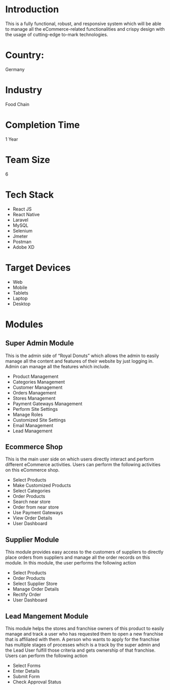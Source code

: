 # Introduction
This is a fully functional, robust, and responsive system which will be able to manage all the eCommerce-related functionalities and crispy design with the usage of cutting-edge to-mark technologies.
# Country:
Germany
# Industry
Food Chain
# Completion Time
1 Year
# Team Size
6
# Tech Stack
- React JS
- React Native
- Laravel
- MySQL
- Selenium
- Jmeter
- Postman
- Adobe XD

# Target Devices
- Web
- Mobile
- Tablets
- Laptop
- Desktop

# Modules

## Super Admin Module
This is the admin side of “Royal Donuts” which allows the admin to easily manage all the content and features of their website by just logging in. Admin can manage all the features which include.
- Product Management
- Categories Management
- Customer Management
- Orders Management
- Stores Management
- Payment Gateways Management
- Perform Site Settings
- Manage Roles
- Customized Site Settings
- Email Management
- Lead Management
## Ecommerce Shop
This is the main user side on which users directly interact and perform different eCommerce activities. Users can perform the following activities on this eCommerce shop.
- Select Products
- Make Customized Products
- Select Categories
- Order Products
- Search near store
- Order from near store
- Use Payment Gateways
- View Order Details
- User Dashboard
## Supplier Module
This module provides easy access to the customers of suppliers to directly place orders from suppliers and manage all the order records on this module. In this module, the user performs the following action
- Select Products
- Order Products
- Select Supplier Store
- Manage Order Details
- Rectify Order
- User Dashboard
## Lead Mangement Module
This module helps the stores and franchise owners of this product to easily manage and track a user who has requested them to open a new franchise that is affiliated with them.
A person who wants to apply for the franchise has multiple stages of processes which is a track by the super admin and the Lead User fulfill those criteria and gets ownership of that franchise. Users can perform the following action
- Select Forms
- Enter Details
- Submit Form
- Check Approval Status




